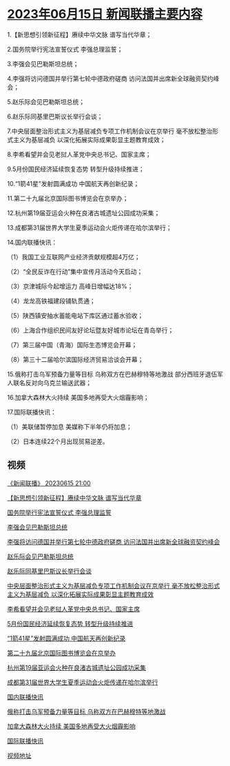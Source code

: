 # [2023年06月15日 新闻联播主要内容](https://tv.cctv.com/lm/xwlb/day/20230615.shtml)

1.【新思想引领新征程】赓续中华文脉 谱写当代华章；

2.国务院举行宪法宣誓仪式 李强总理监誓；

3.李强会见巴勒斯坦总统；

4.李强将访问德国并举行第七轮中德政府磋商 访问法国并出席新全球融资契约峰会；

5.赵乐际会见巴勒斯坦总统；

6.赵乐际同基里巴斯议长举行会谈；

7.中央层面整治形式主义为基层减负专项工作机制会议在京举行 毫不放松整治形式主义为基层减负 以深化拓展实际成果彰显主题教育成效；

8.李希看望并会见老挝人革党中央总书记、国家主席；

9.5月份国民经济延续恢复态势 转型升级持续推进；

10.“1箭41星”发射圆满成功 中国航天再创新纪录；

11.第二十九届北京国际图书博览会在京举办；

12.杭州第19届亚运会火种在良渚古城遗址公园成功采集；

13.成都第31届世界大学生夏季运动会火炬传递在哈尔滨举行；

14.国内联播快讯：

（1）我国工业互联网产业经济贡献规模超4万亿；

（2）“全民反诈在行动”集中宣传月活动今天启动；

（3）京津城际今起增运力 高峰日增幅达18%；

（4）龙龙高铁福建段铺轨贯通；

（5）陕西镇安抽水蓄能电站下库区通过蓄水验收；

（6）上海合作组织民间友好论坛暨友好城市论坛在青岛举行；

（7）第三届中国（青海）国际生态博览会开幕；

（8）第三十二届哈尔滨国际经济贸易洽谈会开幕；

15.俄称打击乌军预备力量等目标 乌称双方在巴赫穆特等地激战 部分西班牙退伍军人联名反对向乌克兰输送武器；

16.加拿大森林大火持续 美国多地再受大火烟霾影响；

17.国际联播快讯：

（1）美联储暂停加息 美媒称下半年仍将加息；

（2）日本连续22个月出现贸易逆差。

## 视频

[《新闻联播》 20230615 21:00](https://tv.cctv.com/2023/06/15/VIDEH5KC8VXVKh77s625u4CY230615.shtml)

[【新思想引领新征程】赓续中华文脉 谱写当代华章](https://tv.cctv.com/2023/06/15/VIDE80BESEkogTJN1YIVWVcg230615.shtml)

[国务院举行宪法宣誓仪式 李强总理监誓](https://tv.cctv.com/2023/06/15/VIDEslrNiPOhtzzMS1BwoYjs230615.shtml)

[李强会见巴勒斯坦总统](https://tv.cctv.com/2023/06/15/VIDESEYadnm4WdnV7SGIPAqa230615.shtml)

[李强将访问德国并举行第七轮中德政府磋商 访问法国并出席新全球融资契约峰会](https://tv.cctv.com/2023/06/15/VIDEr8fl1ueWvION1HwOOuFK230615.shtml)

[赵乐际会见巴勒斯坦总统](https://tv.cctv.com/2023/06/15/VIDEvWozrsDpvF9ClLk8VUkn230615.shtml)

[赵乐际同基里巴斯议长举行会谈](https://tv.cctv.com/2023/06/15/VIDEUv3n5ZoCLhbEWZJ05olz230615.shtml)

[中央层面整治形式主义为基层减负专项工作机制会议在京举行 毫不放松整治形式主义为基层减负 以深化拓展实际成果彰显主题教育成效](https://tv.cctv.com/2023/06/15/VIDErzR1ARZ44dVsdEwrVFZs230615.shtml)

[李希看望并会见老挝人革党中央总书记、国家主席](https://tv.cctv.com/2023/06/15/VIDEX58f7C8bOtY5TRo5rDoy230615.shtml)

[5月份国民经济延续恢复态势 转型升级持续推进](https://tv.cctv.com/2023/06/15/VIDEdewq8qSQGDzOaVUjEAju230615.shtml)

[“1箭41星”发射圆满成功 中国航天再创新纪录](https://tv.cctv.com/2023/06/15/VIDEQdxxLrj6cSfkhggZit7w230615.shtml)

[第二十九届北京国际图书博览会在京举办](https://tv.cctv.com/2023/06/15/VIDEdXoGAF1xqLrfXHZtjNqC230615.shtml)

[杭州第19届亚运会火种在良渚古城遗址公园成功采集](https://tv.cctv.com/2023/06/15/VIDEUURP6jFvnMh7KJHtgGEV230615.shtml)

[成都第31届世界大学生夏季运动会火炬传递在哈尔滨举行](https://tv.cctv.com/2023/06/15/VIDEr7jjiZr1Ctb90lTLpcwD230615.shtml)

[国内联播快讯](https://tv.cctv.com/2023/06/15/VIDE7qrTc4FhqF1Oy7njaGdz230615.shtml)

[俄称打击乌军预备力量等目标 乌称双方在巴赫穆特等地激战](https://tv.cctv.com/2023/06/15/VIDE2xK0uVORkLExu52MtNWZ230615.shtml)

[加拿大森林大火持续 美国多地再受大火烟霾影响](https://tv.cctv.com/2023/06/15/VIDEhBvZ7j7TOwk1eNDUMMq3230615.shtml)

[国际联播快讯](https://tv.cctv.com/2023/06/15/VIDEBUQW0PKPjduralfJtGfV230615.shtml)

[视频地址](https://tv.cctv.com/lm/xwlb/day/20230615.shtml) 

